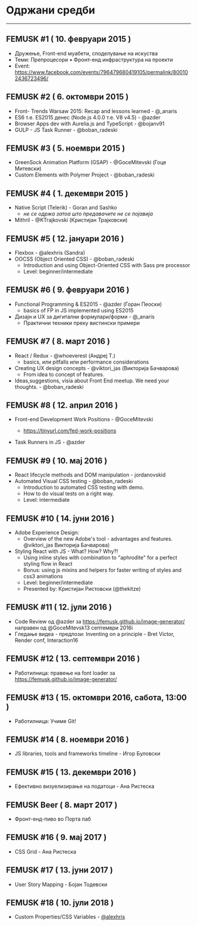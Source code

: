 # Одржани средби

---

## FEMUSK #1 ( 10. февруари 2015 )

- Дружење, Front-end муабети, споделување на искуства
- Теми: Препроцесори • Фронт-енд инфраструктура на проекти
- Event: <https://www.facebook.com/events/796479680419105/permalink/800102436723496/>

## FEMUSK #2 ( 6. октомври 2015 )

- Front- Trends Warsaw 2015: Recap and lessons learned - @_anaris
- ES6 т.е. ES2015 денес (Node.js 4.0.0 т.е.  V8 v4.5) - @azder
- Browser Apps dev with Aurelia.js and TypeScript - @bojanv91
- GULP - JS Task Runner - @boban_radeski

## FEMUSK #3 ( 5. ноември 2015 )

- GreenSock Animation Platform (GSAP) - @GoceMitevski (Гоце Митевски)
- Custom Elements with Polymer Project - @boban_radeski

## FEMUSK #4 ( 1. декември 2015 )

- Native Script (Telerik) - Goran and Sashko
  - _не се одржа затоа што предавачите не се појавија_
- Mithril - @KTrajkovski (Кристијан Трајковски)

## FEMUSK #5 ( 12. јануари 2016 )

- Flexbox - @alexhris (Sandra)
- OOCSS (Object Oriented CSS) - @boban_radeski
  - Introduction and using Object-Oriented CSS with Sass pre processor
  - Level: beginner/intermediate

## FEMUSK #6 ( 9. февруари 2016 )

- Functional Programming & ES2015 -  @azder (Горан Пеоски)
  - basics of FP in JS implemented using ES2015
- Дизајн и UX за дигитални формулари/форми - @_anaris
  - Практични техники преку вистински примери

## FEMUSK #7 ( 8. март 2016 )

- React / Redux - @whoeverest (Андреј Т.)
  - basics, или pitfalls или performance considerations
- Creating UX design concepts - @viktori_jas (Викторија Бачварова)
  - From idea to concept of features.
- Ideas,suggestions, visia about Front End meetup. We need your thoughts. - @boban_radeski

## FEMUSK #8 ( 12. април 2016 )

- Front-end Development Work Positions - @GoceMitevski
  - <https://tinyurl.com/fed-work-positions>

- Task Runners in JS - @azder

## FEMUSK #9 ( 10. мај 2016 )

- React lifecycle methods and DOM manipulation - jordanovskid
- Automated Visual CSS testing - @boban_radeski
  - Introduction to automated CSS testing with demo.
  - How to do visual tests on a right way.
  - Level: intermediate

## FEMUSK #10 ( 14. јуни 2016 )

- Adobe Experience Design:
  - Overview of the new Adobe's tool - advantages and features. @viktori_jas Викторија Бачварова)
- Styling React with JS -  What? How? Why?!
  - Using inline styles with combination to "aphrodite" for a perfect styling flow in React
  - Bonus: using js mixins and helpers for faster writing of styles and css3 animations
  - Level: beginner/intermediate
  - Presented by: Кристијан Ристовски (@thekitze)

## FEMUSK #11 ( 12. јули 2016 )

- Code Review од @azder за <https://femusk.github.io/image-generator/> направен од @GoceMitevsk13 септември 2016i
- Гледање видеа - предлози: Inventing on a principle - Bret Victor, Render conf, Interaction16

## FEMUSK #12 ( 13. септември 2016 )

- Работилница: правење на font loader за <https://femusk.github.io/image-generator/>

## FEMUSK #13 ( 15. октомври 2016, сабота, 13:00 )

- Работилница: Учиме Git!

## FEMUSK #14 ( 8. ноември 2016 )

- JS libraries, tools and frameworks timeline - Игор Буловски

## FEMUSK #15 ( 13. декември 2016 )

- Ефективно визуелизирање на податоци - Aна Ристеска

## FEMUSK Beer ( 8. март 2017 )

- Фронт-енд-пиво во Порта паб

## FEMUSK #16 ( 9. мај 2017 ) 

- CSS Grid - Aна Ристеска

## FEMUSK #17 ( 13. јуни 2017 )

- User Story Mapping - Бојан Тодевски

## FEMUSK #18 ( 10. јули 2018 )

- Custom Properties/CSS Variables - [@alexhris](https://twitter.com/alexhris)

